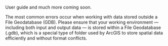 User guide and much more coming soon.

The most common errors occur when working with data stored outside a File Geodatabase (GDB). Please ensure that your working environment — including both input and output data — is stored within a File Geodatabase (.gdb), which is a special type of folder used by ArcGIS to store spatial data efficiently and without format conflicts.
